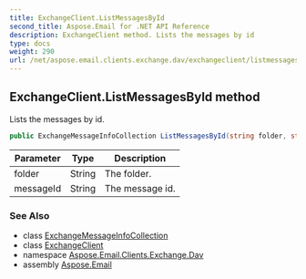 ```yaml
---
title: ExchangeClient.ListMessagesById
second_title: Aspose.Email for .NET API Reference
description: ExchangeClient method. Lists the messages by id
type: docs
weight: 290
url: /net/aspose.email.clients.exchange.dav/exchangeclient/listmessagesbyid/
---
```

## ExchangeClient.ListMessagesById method

Lists the messages by id.

```csharp
public ExchangeMessageInfoCollection ListMessagesById(string folder, string messageId)
```

| Parameter | Type | Description |
| --- | --- | --- |
| folder | String | The folder. |
| messageId | String | The message id. |

### See Also

* class [ExchangeMessageInfoCollection](../../../aspose.email.clients.exchange/exchangemessageinfocollection/)
* class [ExchangeClient](../)
* namespace [Aspose.Email.Clients.Exchange.Dav](../../exchangeclient/)
* assembly [Aspose.Email](../../../)


